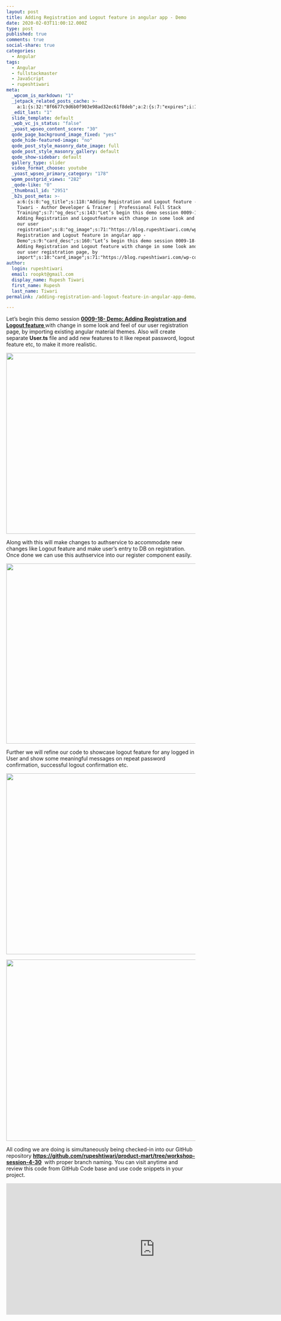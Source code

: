 ```yaml
---
layout: post
title: Adding Registration and Logout feature in angular app - Demo
date: 2020-02-03T11:00:12.000Z
type: post
published: true
comments: true
social-share: true
categories:
  - Angular
tags:
  - Angular
  - fullstackmaster
  - JavaScript
  - rupeshtiwari
meta:
  _wpcom_is_markdown: "1"
  _jetpack_related_posts_cache: >-
    a:1:{s:32:"8f6677c9d6b0f903e98ad32ec61f8deb";a:2:{s:7:"expires";i:1601828680;s:7:"payload";a:3:{i:0;a:1:{s:2:"id";i:2895;}i:1;a:1:{s:2:"id";i:2937;}i:2;a:1:{s:2:"id";i:2770;}}}}
  _edit_last: "1"
  slide_template: default
  _wpb_vc_js_status: "false"
  _yoast_wpseo_content_score: "30"
  qode_page_background_image_fixed: "yes"
  qode_hide-featured-image: "no"
  qode_post_style_masonry_date_image: full
  qode_post_style_masonry_gallery: default
  qode_show-sidebar: default
  gallery_type: slider
  video_format_choose: youtube
  _yoast_wpseo_primary_category: "178"
  wpmm_postgrid_views: "282"
  _qode-like: "0"
  _thumbnail_id: "2951"
  _b2s_post_meta: >-
    a:6:{s:8:"og_title";s:118:"Adding Registration and Logout feature - Rupesh
    Tiwari - Author Developer & Trainer | Professional Full Stack
    Training";s:7:"og_desc";s:143:"Let’s begin this demo session 0009-18- Demo:
    Adding Registration and Logoutfeature with change in some look and feel of
    our user
    registration";s:8:"og_image";s:71:"https://blog.rupeshtiwari.com/wp-content/uploads/2020/01/RUPESH-109.png";s:10:"card_title";s:60:"Adding
    Registration and Logout feature in angular app -
    Demo";s:9:"card_desc";s:160:"Let’s begin this demo session 0009-18- Demo:
    Adding Registration and Logout feature with change in some look and feel of
    our user registration page, by
    import";s:10:"card_image";s:71:"https://blog.rupeshtiwari.com/wp-content/uploads/2020/01/RUPESH-109.png";}
author:
  login: rupeshtiwari
  email: roopkt@gmail.com
  display_name: Rupesh Tiwari
  first_name: Rupesh
  last_name: Tiwari
permalink: /adding-registration-and-logout-feature-in-angular-app-demo/

---
```


<p>Let’s begin this demo session <a href="https://www.youtube.com/watch?v=NKgXcBPFRxY&amp;list=PLZed_adPqIJrl9pwlERGhU-RCNOtKqvyD&amp;index=18" target="_blank" rel="noopener noreferrer"><strong>0009-18- Demo: Adding Registration and Logout feature </strong></a>with change in some look and feel of our user registration page, by importing existing angular material themes. Also will create separate <strong>User.ts</strong> file and add new features to it like repeat password, logout feature etc, to make it more realistic.</p>
<p><img class="alignnone size-full wp-image-2950" src="{{ site.baseurl }}/assets/2020/02/AR1.png" alt="" width="856" height="482" /></p>
<p>Along with this will make changes to authservice to accommodate new changes like Logout feature and make user’s entry to DB on registration. Once done we can use this authservice into our register component easily.</p>
<p><img class="alignnone size-full wp-image-2949" src="{{ site.baseurl }}/assets/2020/02/AR2.png" alt="" width="852" height="480" /></p>
<p>Further we will refine our code to showcase logout feature for any logged in User and show some meaningful messages on repeat password confirmation, successful logout confirmation etc.</p>
<p><img class="alignnone size-full wp-image-2948" src="{{ site.baseurl }}/assets/2020/02/AR3.png" alt="" width="851" height="482" /></p>
<p><img class="alignnone size-full wp-image-2947" src="{{ site.baseurl }}/assets/2020/02/AR4.png" alt="" width="854" height="483" /></p>
<p>All coding we are doing is simultaneously being checked-in into our GitHub repository <strong><a href="https://github.com/rupeshtiwari/product-mart/tree/workshop-session-4-30" target="_blank" rel="noopener noreferrer">https://github.com/rupeshtiwari/product-mart/tree/workshop-session-4-30</a></strong>  with proper branch naming. You can visit anytime and review this code from GitHub Code base and use code snippets in your project.</p>
<p><iframe src="https://www.youtube.com/embed/NKgXcBPFRxY" width="790" height="350" frameborder="0" allowfullscreen="allowfullscreen"><span data-mce-type="bookmark" style="display: inline-block; width: 0px; overflow: hidden; line-height: 0;" class="mce_SELRES_start">﻿</span></iframe></p>
